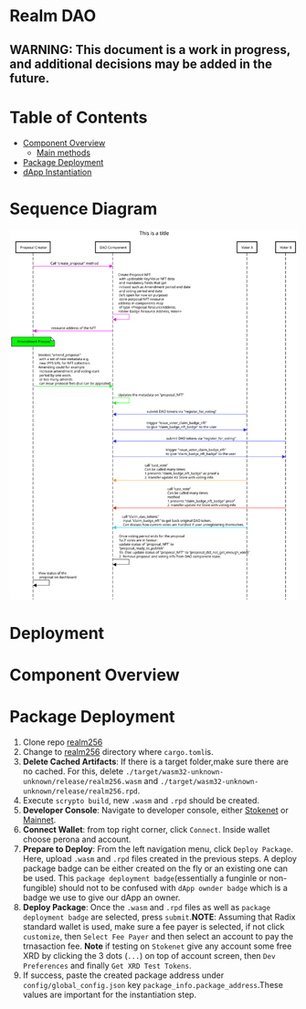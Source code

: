 # Realm DAO 

## **WARNING:** This document is a work in progress, and additional decisions may be added in the future.

# Table of Contents
- [Component Overview](#component-overview)
  - [Main methods](#main-methods)
- [Package Deployment](#package-deployment)
- [dApp Instantiation](#dapp-instantiation)

# Sequence Diagram
![DAO_Realm256](DAO_Realm256.svg)

# Deployment

# Component Overview

# Package Deployment

1. Clone repo [realm256]()
2. Change to [realm256]() directory where `cargo.toml`is.
3. **Delete Cached Artifacts**: If there is a target folder,make sure there are no cached. For this, delete `./target/wasm32-unknown-unknown/release/realm256.wasm` and `./target/wasm32-unknown-unknown/release/realm256.rpd`. 
4. Execute `scrypto build`, new `.wasm` and `.rpd` should be created.
5. **Developer Console**: Navigate to developer console, either [Stokenet](https://stokenet-console.radixdlt.com/) or [Mainnet](https://console.radixdlt.com/).
6. **Connect Wallet**: from top right corner, click `Connect`. Inside wallet choose perona and account. 
7. **Prepare to Deploy**: From the left navigation menu, click `Deploy Package`. Here,
upload `.wasm` and `.rpd` files created in the previous steps. A deploy package badge can be either created on the fly or an existing one can be used. This `package deployment badge`(essentially a funginle or non-fungible) should not to be confused with `dApp ownder badge` which is a badge we use to give our dApp an owner.
8. **Deploy Package**: Once the `.wasm` and `.rpd` files as well as `package deployment badge` are selected, press `submit`.**NOTE**: Assuming that Radix standard wallet is used, make sure a fee payer is selected, if not click `customize`, then `Select Fee Payer` and then select an account to pay the trnasaction fee. **Note**  if testing on `Stokenet` give any account some free XRD by clicking the 3 dots (`...`) on top of account screen, then `Dev Preferences` and finally `Get XRD Test Tokens`.
9. If success, paste the created package address under `config/global_config.json` key `package_info.package_address`.These values are important for the instantiation step.